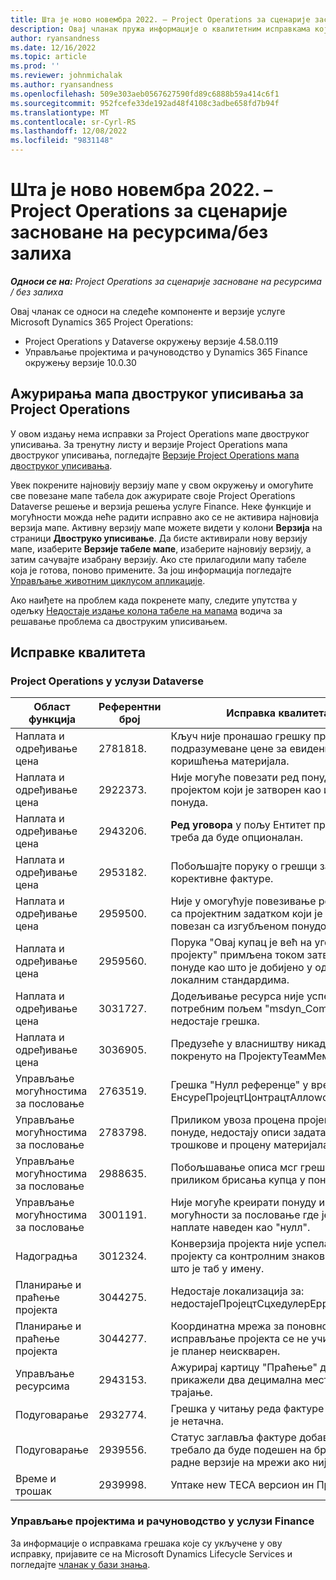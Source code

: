 ```yaml
---
title: Шта је ново новембра 2022. – Project Operations за сценарије засноване на ресурсима/без залиха
description: Овај чланак пружа информације о квалитетним исправкама које су доступне у издању корпорације Мицрософт у новембру  Dynamics 365 Project Operations  2022.
author: ryansandness
ms.date: 12/16/2022
ms.topic: article
ms.prod: ''
ms.reviewer: johnmichalak
ms.author: ryansandness
ms.openlocfilehash: 509e303aeb0567627590fd89c6888b59a414c6f1
ms.sourcegitcommit: 952fcefe33de192ad48f4108c3adbe658fd7b94f
ms.translationtype: MT
ms.contentlocale: sr-Cyrl-RS
ms.lasthandoff: 12/08/2022
ms.locfileid: "9831148"
---
```

# <a name="whats-new-november-2022---project-operations-for-resourcenon-stocked-based-scenarios"></a>Шта је ново новембра 2022. – Project Operations за сценарије засноване на ресурсима/без залиха

_**Односи се на:** Project Operations за сценарије засноване на ресурсима / без залиха_

Овај чланак се односи на следеће компоненте и верзије услуге Microsoft Dynamics 365 Project Operations:

- Project Operations у Dataverse окружењу верзије 4.58.0.119
- Управљање пројектима и рачуноводство у Dynamics 365 Finance окружењу верзије 10.0.30

## <a name="project-operations-dual-write-maps-updates"></a>Ажурирања мапа двоструког уписивања за Project Operations

У овом издању нема исправки за Project Operations мапе двоструког уписивања. За тренутну листу и верзије Project Operations мапа двоструког уписивања, погледајте [Верзије Project Operations мапа двоструког уписивања](../environment/resource-dual-write-maps.md).

Увек покрените најновију верзију мапе у свом окружењу и омогућите све повезане мапе табела док ажурирате своје Project Operations Dataverse решење и верзија решења услуге Finance. Неке функције и могућности можда неће радити исправно ако се не активира најновија верзија мапе. Активну верзију мапе можете видети у колони **Верзија** на страници **Двоструко уписивање**. Да бисте активирали нову верзију мапе, изаберите **Верзије табеле мапе**, изаберите најновију верзију, а затим сачувајте изабрану верзију. Ако сте прилагодили мапу табеле која је готова, поново примените. За још информација погледајте [Управљање животним циклусом апликације](/dynamics365/fin-ops-core/dev-itpro/data-entities/dual-write/app-lifecycle-management).

Ако наиђете на проблем када покренете мапу, следите упутства у одељку [Недостаје издање колона табеле на мапама](/dynamics365/fin-ops-core/dev-itpro/data-entities/dual-write/dual-write-troubleshooting-finops-upgrades#missing-table-columns-issue-on-maps) водича за решавање проблема са двоструким уписивањем.

## <a name="quality-updates"></a>Исправке квалитета

### <a name="project-operations-on-dataverse"></a>Project Operations у услузи Dataverse

| Област функција | Референтни број | Исправка квалитета |
| --- | --- | --- |
| Наплата и одређивање цена | 2781818. | Кључ није пронашао грешку приликом подразумеване цене за евиденцију коришћења материјала. |
| Наплата и одређивање цена | 2922373. | Није могуће повезати ред понуде са пројектом који је затворен као изгубљена понуда. |
| Наплата и одређивање цена | 2943206. | **Ред уговора**  у пољу Ентитет пројекта треба да буде опционалан. |
| Наплата и одређивање цена | 2953182. | Побољшајте поруку о грешци за корективне фактуре.|
| Наплата и одређивање цена | 2959500. | Није у омогућује повезивање реда понуде са пројектним задатком који је већ повезан са изгубљеном понудом.|
| Наплата и одређивање цена | 2959560. | Порука "Овај купац је већ на уговору о пројекту" примљена током затварања понуде као што је добијено у одређеним локалним стандардима. |
| Наплата и одређивање цена | 3031727. | Додељивање ресурса није успело са потребним пољем "msdyn_Company" недостаје грешка. |
| Наплата и одређивање цена | 3036905. | Предузеће у власништву никада није покренуто на ПројектуТеамМембер. |
| Управљање могућностима за пословање | 2763519. | Грешка "Нулл референце" у вредности ЕнсуреПројецтЦонтрацтАллоwсУпдатес. |
| Управљање могућностима за пословање | 2783798. | Приликом увоза процена пројекта у ред понуде, недостају описи задатака за трошкове и процену материјала.|
| Управљање могућностима за пословање | 2988635. | Побољшавање описа мсг грешке приликом брисања купца у понуди. |
| Управљање могућностима за пословање | 3001191. | Није могуће креирати понуду из могућности за пословање где је начин наплате наведен као "нулл". |
| Надоградња | 3012324. | Конверзија пројекта није успела на пројекту са контролним знаковима као што је таб у имену. || Планирање и праћење пројекта | 2790384. | Временско време за операцију "Необрађени" је прекратко. |
| Планирање и праћење пројекта | 3044275. | Недостаје локализација за: недостајеПројецтСцхедулерЕррорМессаге. |
| Планирање и праћење пројекта | 3044277. | Координатна мрежа за поновно исправљање пројекта се не учитава када је планер неискварен.|
| Управљање ресурсима | 2943153. | Ажурирај картицу "Праћење" да бисте прикажели два децимална места за трајање.|
| Подуговарање | 2932774. | Грешка у читању реда фактуре добављача је нетачна. |
| Подуговарање | 2939556. | Статус заглавља фактуре добављача не би требало да буде подешен на брисање радне верзије на мрежи ако није активан. |
| Време и трошак | 2939998. | Уптаке неw ТЕСА версион ин ПројОпс. |


### <a name="project-management-and-accounting-in-finance"></a>Управљање пројектима и рачуноводство у услузи Finance

За информације о исправкама грешака које су укључене у ову исправку, пријавите се на Microsoft Dynamics Lifecycle Services и погледајте [чланак у бази знања](https://fix.lcs.dynamics.com/Issue/Details?bugId=745468).
